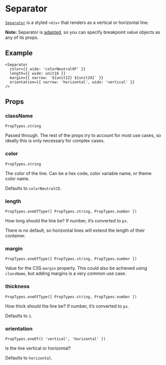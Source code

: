 # Separator

[`Separator`](/src/components/Separator/index.js) is a styled `<div>` that renders as a vertical or horizontal line.

**Note:** Separator is [adapted](/docs/enhancers/Adapter.md), so you can specify breakpoint value objects as any of its props.

## Example

```es6
<Separator
  color={{ wide: 'colorNeutral9F' }}
  length={{ wide: unit16 }}
  margin={{ narrow: `${unit12} ${unit24}` }}
  orientation={{ narrow: 'horizontal', wide: 'vertical' }}
/>
```

## Props

### className
```
PropTypes.string
```
Passed through. The rest of the props try to account for most use cases, so ideally this is only necessary for complex cases.

### color
```
PropTypes.string
```
The color of the line. Can be a hex code, color variable name, or theme color name.

Defaults to `colorNeutralCD`.

### length
```
PropTypes.oneOfType([ PropTypes.string, PropTypes.number ])
```
How long should the line be? If number, it’s converted to `px`.

There is no default, so horizontal lines will extend the length of their container.

### margin
```
PropTypes.oneOfType([ PropTypes.string, PropTypes.number ])
```
Value for the CSS `margin` property. This could also be achieved using `className`, but adding margins is a very common use case.

### thickness
```
PropTypes.oneOfType([ PropTypes.string, PropTypes.number ])
```
How thick should the line be? If number, it’s converted to `px`.

Defaults to `1`.

### orientation
```
PropTypes.oneOf([ 'vertical', 'horizontal' ])
```
Is the line vertical or horizontal?

Defaults to `horizontal`.
